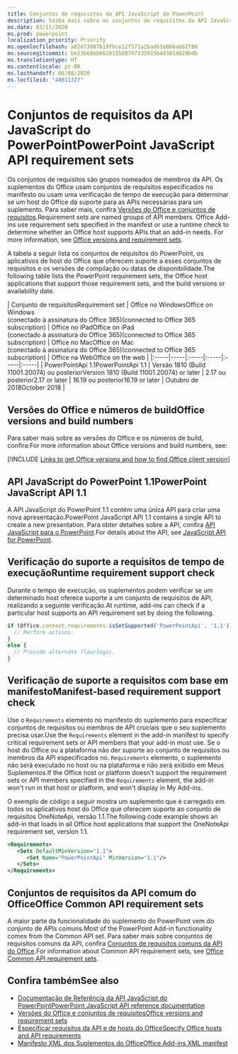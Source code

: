 ```yaml
---
title: Conjuntos de requisitos da API JavaScript do PowerPoint
description: Saiba mais sobre os conjuntos de requisitos da API JavaScript do PowerPoint
ms.date: 03/11/2020
ms.prod: powerpoint
localization_priority: Priority
ms.openlocfilehash: a82d73087b19fbce12f571a2bad61e866ab62f86
ms.sourcegitcommit: be23b68eb661015508797333915b44381dd29bdb
ms.translationtype: HT
ms.contentlocale: pt-BR
ms.lasthandoff: 06/08/2020
ms.locfileid: "44611327"
---
```

# <a name="powerpoint-javascript-api-requirement-sets"></a><span data-ttu-id="aa6c0-103">Conjuntos de requisitos da API JavaScript do PowerPoint</span><span class="sxs-lookup"><span data-stu-id="aa6c0-103">PowerPoint JavaScript API requirement sets</span></span>

<span data-ttu-id="aa6c0-p101">Os conjuntos de requisitos são grupos nomeados de membros da API. Os suplementos do Office usam conjuntos de requisitos especificados no manifesto ou usam uma verificação de tempo de execução para determinar se um host do Office dá suporte para as APIs necessárias para um suplemento. Para saber mais, confira [Versões do Office e conjuntos de requisitos](../../develop/office-versions-and-requirement-sets.md).</span><span class="sxs-lookup"><span data-stu-id="aa6c0-p101">Requirement sets are named groups of API members. Office Add-ins use requirement sets specified in the manifest or use a runtime check to determine whether an Office host supports APIs that an add-in needs. For more information, see [Office versions and requirement sets](../../develop/office-versions-and-requirement-sets.md).</span></span>

<span data-ttu-id="aa6c0-107">A tabela a seguir lista os conjuntos de requisitos do PowerPoint, os aplicativos de host do Office que oferecem suporte a esses conjuntos de requisitos e os versões de compilação ou datas de disponibilidade.</span><span class="sxs-lookup"><span data-stu-id="aa6c0-107">The following table lists the PowerPoint requirement sets, the Office host applications that support those requirement sets, and the build versions or availability date.</span></span>

|  <span data-ttu-id="aa6c0-108">Conjunto de requisitos</span><span class="sxs-lookup"><span data-stu-id="aa6c0-108">Requirement set</span></span>  |  <span data-ttu-id="aa6c0-109">Office no Windows</span><span class="sxs-lookup"><span data-stu-id="aa6c0-109">Office on Windows</span></span><br><span data-ttu-id="aa6c0-110">(conectado à assinatura do Office 365)</span><span class="sxs-lookup"><span data-stu-id="aa6c0-110">(connected to Office 365 subscription)</span></span>  |  <span data-ttu-id="aa6c0-111">Office no iPad</span><span class="sxs-lookup"><span data-stu-id="aa6c0-111">Office on iPad</span></span><br><span data-ttu-id="aa6c0-112">(conectado à assinatura do Office 365)</span><span class="sxs-lookup"><span data-stu-id="aa6c0-112">(connected to Office 365 subscription)</span></span>  |  <span data-ttu-id="aa6c0-113">Office no Mac</span><span class="sxs-lookup"><span data-stu-id="aa6c0-113">Office on Mac</span></span><br><span data-ttu-id="aa6c0-114">(conectado à assinatura do Office 365)</span><span class="sxs-lookup"><span data-stu-id="aa6c0-114">(connected to Office 365 subscription)</span></span>  | <span data-ttu-id="aa6c0-115">Office na Web</span><span class="sxs-lookup"><span data-stu-id="aa6c0-115">Office on the web</span></span> |
|:-----|-----|:-----|:-----|:-----|:-----|
| <span data-ttu-id="aa6c0-116">PowerPointApi 1.1</span><span class="sxs-lookup"><span data-stu-id="aa6c0-116">PowerPointApi 1.1</span></span> | <span data-ttu-id="aa6c0-117">Versão 1810 (Build 11001.20074) ou posterior</span><span class="sxs-lookup"><span data-stu-id="aa6c0-117">Version 1810 (Build 11001.20074) or later</span></span> | <span data-ttu-id="aa6c0-118">2.17 ou posterior</span><span class="sxs-lookup"><span data-stu-id="aa6c0-118">2.17 or later</span></span> | <span data-ttu-id="aa6c0-119">16.19 ou posterior</span><span class="sxs-lookup"><span data-stu-id="aa6c0-119">16.19 or later</span></span> | <span data-ttu-id="aa6c0-120">Outubro de 2018</span><span class="sxs-lookup"><span data-stu-id="aa6c0-120">October 2018</span></span> |

## <a name="office-versions-and-build-numbers"></a><span data-ttu-id="aa6c0-121">Versões do Office e números de build</span><span class="sxs-lookup"><span data-stu-id="aa6c0-121">Office versions and build numbers</span></span>

<span data-ttu-id="aa6c0-122">Para saber mais sobre as versões do Office e os números de build, confira:</span><span class="sxs-lookup"><span data-stu-id="aa6c0-122">For more information about Office versions and build numbers, see:</span></span>

[!INCLUDE [Links to get Office versions and how to find Office client version](../../includes/links-get-office-versions-builds.md)]

## <a name="powerpoint-javascript-api-11"></a><span data-ttu-id="aa6c0-123">API JavaScript do PowerPoint 1.1</span><span class="sxs-lookup"><span data-stu-id="aa6c0-123">PowerPoint JavaScript API 1.1</span></span>

<span data-ttu-id="aa6c0-124">A API JavaScript do PowerPoint 1.1 contém uma única API para criar uma nova apresentação.</span><span class="sxs-lookup"><span data-stu-id="aa6c0-124">PowerPoint JavaScript API 1.1 contains a single API to create a new presentation.</span></span> <span data-ttu-id="aa6c0-125">Para obter detalhes sobre a API, confira [API JavaScript para o PowerPoint](../../powerpoint/powerpoint-add-ins.md).</span><span class="sxs-lookup"><span data-stu-id="aa6c0-125">For details about the API, see [JavaScript API for PowerPoint](../../powerpoint/powerpoint-add-ins.md).</span></span>

## <a name="runtime-requirement-support-check"></a><span data-ttu-id="aa6c0-126">Verificação do suporte a requisitos de tempo de execução</span><span class="sxs-lookup"><span data-stu-id="aa6c0-126">Runtime requirement support check</span></span>

<span data-ttu-id="aa6c0-127">Durante o tempo de execução, os suplementos podem verificar se um determinado host oferece suporte a um conjunto de requisitos de API, realizando a seguinte verificação.</span><span class="sxs-lookup"><span data-stu-id="aa6c0-127">At runtime, add-ins can check if a particular host supports an API requirement set by doing the following.</span></span>

```js
if (Office.context.requirements.isSetSupported('PowerPointApi', '1.1')) {
  // Perform actions.
}
else {
  // Provide alternate flow/logic.
}
```

## <a name="manifest-based-requirement-support-check"></a><span data-ttu-id="aa6c0-128">Verificação de suporte a requisitos com base em manifesto</span><span class="sxs-lookup"><span data-stu-id="aa6c0-128">Manifest-based requirement support check</span></span>

<span data-ttu-id="aa6c0-129">Use o `Requirements` elemento no manifesto do suplemento para especificar conjuntos de requisitos ou membros de API cruciais que o seu suplemento precisa usar.</span><span class="sxs-lookup"><span data-stu-id="aa6c0-129">Use the `Requirements` element in the add-in manifest to specify critical requirement sets or API members that your add-in must use.</span></span> <span data-ttu-id="aa6c0-130">Se o host do Office ou a plataforma não der suporte ao conjunto de requisitos ou membros da API especificados no. `Requirements` elemento, o suplemento não será executado no host ou na plataforma e não será exibido em Meus Suplementos.</span><span class="sxs-lookup"><span data-stu-id="aa6c0-130">If the Office host or platform doesn't support the requirement sets or API members specified in the `Requirements` element, the add-in won't run in that host or platform, and won't display in My Add-ins.</span></span>

<span data-ttu-id="aa6c0-131">O exemplo de código a seguir mostra um suplemento que é carregado em todos os aplicativos host do Office que oferecem suporte ao conjunto de requisitos OneNoteApi, versão 1.1.</span><span class="sxs-lookup"><span data-stu-id="aa6c0-131">The following code example shows an add-in that loads in all Office host applications that support the OneNoteApi requirement set, version 1.1.</span></span>

```xml
<Requirements>
   <Sets DefaultMinVersion="1.1">
      <Set Name="PowerPointApi" MinVersion="1.1"/>
   </Sets>
</Requirements>
```

## <a name="office-common-api-requirement-sets"></a><span data-ttu-id="aa6c0-132">Conjuntos de requisitos da API comum do Office</span><span class="sxs-lookup"><span data-stu-id="aa6c0-132">Office Common API requirement sets</span></span>

<span data-ttu-id="aa6c0-133">A maior parte da funcionalidade do suplemento do PowerPoint vem do conjunto de APIs comuns.</span><span class="sxs-lookup"><span data-stu-id="aa6c0-133">Most of the PowerPoint Add-in functionality comes from the Common API set.</span></span> <span data-ttu-id="aa6c0-134">Para saber mais sobre conjuntos de requisitos comuns da API, confira [Conjuntos de requisitos comuns da API do Office](office-add-in-requirement-sets.md).</span><span class="sxs-lookup"><span data-stu-id="aa6c0-134">For information about Common API requirement sets, see [Office Common API requirement sets](office-add-in-requirement-sets.md).</span></span>

## <a name="see-also"></a><span data-ttu-id="aa6c0-135">Confira também</span><span class="sxs-lookup"><span data-stu-id="aa6c0-135">See also</span></span>

- [<span data-ttu-id="aa6c0-136">Documentação de Referência da API JavaScript do PowerPoint</span><span class="sxs-lookup"><span data-stu-id="aa6c0-136">PowerPoint JavaScript API reference documentation</span></span>](/javascript/api/powerpoint)
- [<span data-ttu-id="aa6c0-137">Versões do Office e conjuntos de requisitos</span><span class="sxs-lookup"><span data-stu-id="aa6c0-137">Office versions and requirement sets</span></span>](../../develop/office-versions-and-requirement-sets.md)
- [<span data-ttu-id="aa6c0-138">Especificar requisitos da API e de hosts do Office</span><span class="sxs-lookup"><span data-stu-id="aa6c0-138">Specify Office hosts and API requirements</span></span>](../../develop/specify-office-hosts-and-api-requirements.md)
- [<span data-ttu-id="aa6c0-139">Manifesto XML dos Suplementos do Office</span><span class="sxs-lookup"><span data-stu-id="aa6c0-139">Office Add-ins XML manifest</span></span>](../../develop/add-in-manifests.md)
